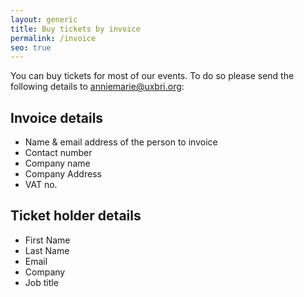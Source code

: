 ```yaml
---
layout: generic
title: Buy tickets by invoice
permalink: /invoice
seo: true
---
```

You can buy tickets for most of our events. To do so please send the following details to [anniemarie@uxbri.org](mailto:anniemarie@uxbri.org):

## Invoice details

* Name & email address of the person to invoice 
* Contact number
* Company name
* Company Address
* VAT no.

## Ticket holder details

* First Name
* Last Name
* Email
* Company
* Job title